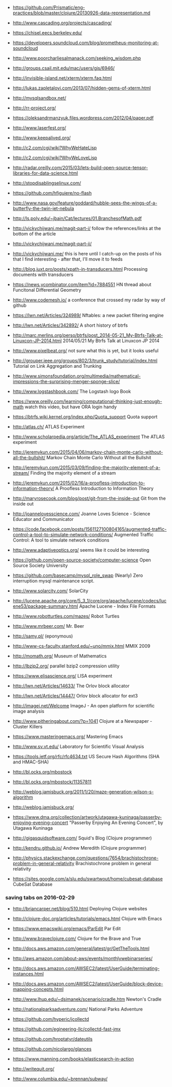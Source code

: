  - https://github.com/Prismatic/eng-practices/blob/master/clojure/20130926-data-representation.md
 - http://www.cascading.org/projects/cascading/
 - https://chisel.eecs.berkeley.edu/
 - https://developers.soundcloud.com/blog/prometheus-monitoring-at-soundcloud
 - http://www.poorcharliesalmanack.com/seeking_wisdom.php
 - http://groups.csail.mit.edu/mac/users/gjs/6946/
 - http://invisible-island.net/xterm/xterm.faq.html
 - http://lukas.zapletalovi.com/2013/07/hidden-gems-of-xterm.html
 - http://mysqlsandbox.net/
 - http://rr-project.org/
 - https://oleksandrmanzyuk.files.wordpress.com/2012/04/paper.pdf
 - http://www.laserfest.org/
 - http://www.keepalived.org/
 - http://c2.com/cgi/wiki?WhyWeHateLisp
 - http://c2.com/cgi/wiki?WhyWeLoveLisp
 - http://radar.oreilly.com/2015/03/lets-build-open-source-tensor-libraries-for-data-science.html
 - http://stopdisablingselinux.com/
 - https://github.com/hfiguiere/no-flash
 - http://www.nasa.gov/feature/goddard/hubble-sees-the-wings-of-a-butterfly-the-twin-jet-nebula
 - http://ls.poly.edu/~jbain/Cat/lectures/01.BranchesofMath.pdf

 - http://vickychijwani.me/magit-part-i/
   follow the references/links at the bottom of the article

 - http://vickychijwani.me/magit-part-ii/

 - http://vickychijwani.me/
   this is here until I catch-up on the posts of his that I find
   interesting - after that, I'll move it to feeds

 - http://blog.juxt.pro/posts/xpath-in-transducers.html
   Processing documents with transducers

 - https://news.ycombinator.com/item?id=7884551
   HN thread about Funcitonal Differential Geometry

 - http://www.codemesh.io/
   a conference that crossed my radar by way of github

 - https://lwn.net/Articles/324989/
   Nftables: a new packet filtering engine

 - http://lwn.net/Articles/342892/
   A short history of btrfs

 - http://marc.merlins.org/perso/btrfs/post_2014-05-21_My-Btrfs-Talk-at-Linuxcon-JP-2014.html
   2014/05/21 My Btrfs Talk at Linuxcon JP 2014

 - http://www.pixelbeat.org/
   not sure what this is yet, but it looks useful

 - http://grouper.ieee.org/groups/802/3/trunk_study/tutorial/index.html
   Tutorial on Link Aggregation and Trunking

 - http://www.simonsfoundation.org/multimedia/mathematical-impressions-the-surprising-menger-sponge-slice/

 - http://www.logstashbook.com/
   The Logstash logo Book

 - https://www.oreilly.com/learning/computational-thinking-just-enough-math
   watch this video, but have ORA login handy

 - https://btrfs.wiki.kernel.org/index.php/Quota_support
   Quota support

 - http://atlas.ch/
   ATLAS Experiment

 - http://www.scholarpedia.org/article/The_ATLAS_experiment
   The ATLAS experiment

 - http://jeremykun.com/2015/04/06/markov-chain-monte-carlo-without-all-the-bullshit/
   Markov Chain Monte Carlo Without all the Bullshit

 - http://jeremykun.com/2015/03/09/finding-the-majority-element-of-a-stream/
   Finding the majority element of a stream

 - http://jeremykun.com/2015/02/16/a-proofless-introduction-to-information-theory/
   A Proofless Introduction to Information Theory

 - http://maryrosecook.com/blog/post/git-from-the-inside-out
   Git from the inside out

 - http://joannelovesscience.com/
   Joanne Loves Science - Science Educator and Communicator

 - https://code.facebook.com/posts/1561127100804165/augmented-traffic-control-a-tool-to-simulate-network-conditions/
   Augmented Traffic Control: A tool to simulate network conditions

 - http://www.adaptiveoptics.org/
   seems like it could be interesting

 - https://github.com/open-source-society/computer-science
   Open Source Society University

 - https://github.com/basecamp/mysql_role_swap
   (Nearly) Zero interruption mysql maintenance script.

 - http://www.solarcity.com/
   SolarCity

 - http://lucene.apache.org/core/5_3_1/core/org/apache/lucene/codecs/lucene53/package-summary.html
   Apache Lucene - Index File Formats

 - http://www.robotturtles.com/mazes/
   Robot Turtles

 - http://www.mrbeer.com/
   Mr. Beer

 - http://samy.pl/
   (eponymous)

 - http://www-cs-faculty.stanford.edu/~uno/mmix.html
   MMIX 2009

 - http://momath.org/
   Museum of Mathematics

 - http://lbzip2.org/
   parallel bzip2 compression utility

 - https://www.elisascience.org/
   LISA experiment
   
 - http://lwn.net/Articles/14633/
   The Orlov block allocator

 - http://lwn.net/Articles/14447/
   Orlov block allocator for ext3

 - http://imagej.net/Welcome
   ImageJ - An open platform for scientific image analysis

 - http://www.pitheringabout.com/?p=1041
   Clojure at a Newspaper - Cluster Killers

 - https://www.masteringemacs.org/
   Mastering Emacs

 - http://www.sv.vt.edu/
   Laboratory for Scientific Visual Analysis

 - https://tools.ietf.org/rfc/rfc4634.txt
   US Secure Hash Algorithms (SHA and HMAC-SHA)

 - http://bl.ocks.org/mbostock
 - http://bl.ocks.org/mbostock/11357811

 - http://weblog.jamisbuck.org/2011/1/20/maze-generation-wilson-s-algorithm
 - http://weblog.jamisbuck.org/

 - https://www.dma.org/collection/artwork/utagawa-kuninaga/passerby-enjoying-evening-concert
   "Passerby Enjoying An Evening Concert", by Utagawa Kuninaga

 - http://gigasquidsoftware.com/
   Squid's Blog
   (Clojure programmer)

 - http://kendru.github.io/
   Andrew Meredith
   (Clojure programmer)

 - http://physics.stackexchange.com/questions/7654/brachistochrone-problem-in-general-relativity
   Brachistochrone problem in general relativity

 - https://sites.google.com/a/slu.edu/swartwout/home/cubesat-database
   CubeSat Database

### saving tabs on 2016-02-29

 - http://briancarper.net/blog/510.html
   Deploying Clojure websites

 - http://clojure-doc.org/articles/tutorials/emacs.html
   Clojure with Emacs

 - https://www.emacswiki.org/emacs/ParEdit
   Par Edit

 - http://www.braveclojure.com/
   Clojure for the Brave and True

 - http://docs.aws.amazon.com/general/latest/gr/GetTheTools.html
 - http://aws.amazon.com/about-aws/events/monthlywebinarseries/
 - http://docs.aws.amazon.com/AWSEC2/latest/UserGuide/terminating-instances.html
 - http://docs.aws.amazon.com/AWSEC2/latest/UserGuide/block-device-mapping-concepts.html

 - http://www.lhup.edu/~dsimanek/scenario/cradle.htm
   Newton's Cradle

 - http://nationalparksadventure.com/
   National Parks Adventure

 - https://github.com/hyperic/jcollectd
 - https://github.com/egineering-llc/collectd-fast-jmx
 - https://github.com/hroptatyr/dateutils
 - https://github.com/nicolargo/glances

 - https://www.manning.com/books/elasticsearch-in-action

 - http://writequit.org/

 - http://www.columbia.edu/~brennan/subway/
